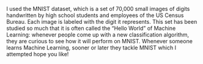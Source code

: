 I used the MNIST dataset, which is a set of 70,000 small images of digits
handwritten by high school students and employees of the US Census Bureau. Each image is labeled with
the digit it represents. This set has been studied so much that it is often called the “Hello World” of
Machine Learning: whenever people come up with a new classification algorithm, they are curious to see
how it will perform on MNIST. Whenever someone learns Machine Learning, sooner or later they tackle
MNIST which I attempted hope you like!
